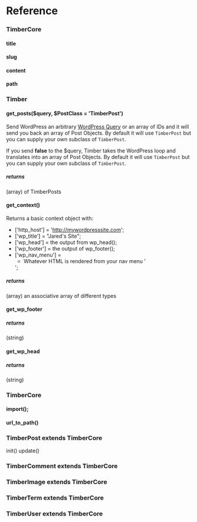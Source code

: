 # Reference

### TimberCore

#### title

#### slug

#### content

#### path



### Timber
#### get_posts($query, $PostClass = 'TimberPost')
Send WordPress an arbitrary [WordPress Query](http://codex.wordpress.org/Class_Reference/WP_Query) or an array of IDs and it will send you back an array of Post Objects. By default it will use `TimberPost` but you can supply your own subclass of `TimberPost`.

If you send **false** to the $query, Timber takes the WordPress loop and translates into an array of Post Objects. By default it will use `TimberPost` but you can supply your own subclass of `TimberPost`.

##### returns
(array) of TimberPosts

#### get_context()
Returns a basic context object with:
* ['http_host'] = 'http://mywordpresssite.com';
* ['wp_title'] = "Jared's Site";
* ['wp_head'] = the output from wp_head();
* ['wp_footer'] = the output of wp_footer();
* ['wp_nav_menu'] = <ul><li>Whatever HTML is rendered from your nav menu '</li></ul>';

##### returns
(array) an associative array of different types

#### get_wp_footer
##### returns
(string)

#### get_wp_head
##### returns
(string)

### TimberCore
#### import();
#### url_to_path()

### TimberPost extends TimberCore
init()
update()


### TimberComment extends TimberCore
### TimberImage extends TimberCore
### TimberTerm extends TimberCore
### TimberUser extends TimberCore